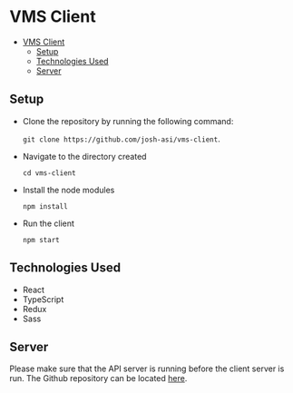 # VMS Client

- [VMS Client](#vms-client)
  - [Setup](#setup)
  - [Technologies Used](#technologies-used)
  - [Server](#server)

## Setup

- Clone the repository by running the following command:

  `git clone https://github.com/josh-asi/vms-client`.

- Navigate to the directory created

  `cd vms-client`

- Install the node modules

  `npm install`

- Run the client

  `npm start`

## Technologies Used

- React
- TypeScript
- Redux
- Sass

## Server

Please make sure that the API server is running before the client server is run. The Github repository can be located [here](https://github.com/josh-asi/vms-web-api).
